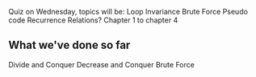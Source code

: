 Quiz on Wednesday, topics will be:
Loop Invariance
Brute Force
Pseudo code
Recurrence Relations?
Chapter 1 to chapter 4


## What we've done so far
Divide and Conquer
Decrease and Conquer
Brute Force

